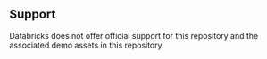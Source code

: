 ## Support
Databricks does not offer official support for this repository and the associated demo assets in this repository.

